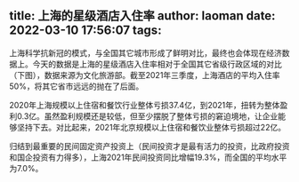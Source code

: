 title: 上海的星级酒店入住率
author: laoman
date: 2022-03-10 17:56:07
tags:
---
上海科学抗新冠的模式，与全国其它城市形成了鲜明对比，最终也会体现在经济数据上。今天的数据是上海的星级酒店入住率相对于全国其它省级行政区域的对比（下图），数据来源为文化旅游部。截至2021年三季度，上海酒店的平均入住率50%，将其它省市远远的抛在了后面。

2020年上海规模以上住宿和餐饮行业整体亏损37.4亿，到2021年，扭转为整体盈利0.3亿。虽然盈利规模还是较低，但至少摆脱了整体亏损的窘迫境地，让企业能够坚持下去。对比起来，2021年北京规模以上住宿和餐饮业整体亏损超过22亿。

归结到最重要的民间固定资产投资上（民间投资才是最有活力的投资，比政府投资和国企投资有力得多），上海2021年民间投资同比增幅19.3%，而全国的平均水平为7.0%。